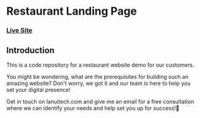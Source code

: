 # Restaurant Landing Page
### [Live Site](https://restaurantdemo.lanuitech.com/ )






## Introduction
This is a code repository for a restaurant website demo for our customers. 

You might be wondering, what are the prerequisites for building such an amazing website? Don't worry, we got it and our team is here to help you set your digital presence!

Get in touch on lanuitech.com and give me an email for a free consultation where we can identify your needs and help set you up for success!🚀
